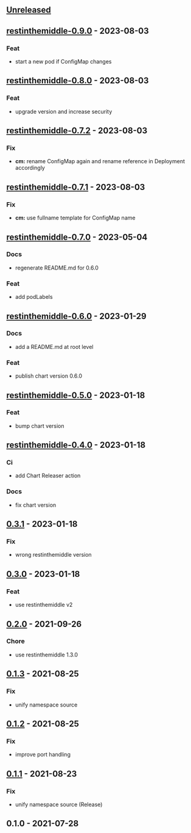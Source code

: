 <a name="unreleased"></a>
## [Unreleased]


<a name="restinthemiddle-0.9.0"></a>
## [restinthemiddle-0.9.0] - 2023-08-03
### Feat
- start a new pod if ConfigMap changes


<a name="restinthemiddle-0.8.0"></a>
## [restinthemiddle-0.8.0] - 2023-08-03
### Feat
- upgrade version and increase security


<a name="restinthemiddle-0.7.2"></a>
## [restinthemiddle-0.7.2] - 2023-08-03
### Fix
- **cm:** rename ConfigMap again and rename reference in Deployment accordingly


<a name="restinthemiddle-0.7.1"></a>
## [restinthemiddle-0.7.1] - 2023-08-03
### Fix
- **cm:** use fullname template for ConfigMap name


<a name="restinthemiddle-0.7.0"></a>
## [restinthemiddle-0.7.0] - 2023-05-04
### Docs
- regenerate README.md for 0.6.0

### Feat
- add podLabels


<a name="restinthemiddle-0.6.0"></a>
## [restinthemiddle-0.6.0] - 2023-01-29
### Docs
- add a README.md at root level

### Feat
- publish chart version 0.6.0


<a name="restinthemiddle-0.5.0"></a>
## [restinthemiddle-0.5.0] - 2023-01-18
### Feat
- bump chart version


<a name="restinthemiddle-0.4.0"></a>
## [restinthemiddle-0.4.0] - 2023-01-18
### Ci
- add Chart Releaser action

### Docs
- fix chart version


<a name="0.3.1"></a>
## [0.3.1] - 2023-01-18
### Fix
- wrong restinthemiddle version


<a name="0.3.0"></a>
## [0.3.0] - 2023-01-18
### Feat
- use restinthemiddle v2


<a name="0.2.0"></a>
## [0.2.0] - 2021-09-26
### Chore
- use restinthemiddle 1.3.0


<a name="0.1.3"></a>
## [0.1.3] - 2021-08-25
### Fix
- unify namespace source


<a name="0.1.2"></a>
## [0.1.2] - 2021-08-25
### Fix
- improve port handling


<a name="0.1.1"></a>
## [0.1.1] - 2021-08-23
### Fix
- unify namespace source (Release)


<a name="0.1.0"></a>
## 0.1.0 - 2021-07-28

[Unreleased]: https://github.com/restinthemiddle/helm/compare/restinthemiddle-0.9.0...HEAD
[restinthemiddle-0.9.0]: https://github.com/restinthemiddle/helm/compare/restinthemiddle-0.8.0...restinthemiddle-0.9.0
[restinthemiddle-0.8.0]: https://github.com/restinthemiddle/helm/compare/restinthemiddle-0.7.2...restinthemiddle-0.8.0
[restinthemiddle-0.7.2]: https://github.com/restinthemiddle/helm/compare/restinthemiddle-0.7.1...restinthemiddle-0.7.2
[restinthemiddle-0.7.1]: https://github.com/restinthemiddle/helm/compare/restinthemiddle-0.7.0...restinthemiddle-0.7.1
[restinthemiddle-0.7.0]: https://github.com/restinthemiddle/helm/compare/restinthemiddle-0.6.0...restinthemiddle-0.7.0
[restinthemiddle-0.6.0]: https://github.com/restinthemiddle/helm/compare/restinthemiddle-0.5.0...restinthemiddle-0.6.0
[restinthemiddle-0.5.0]: https://github.com/restinthemiddle/helm/compare/restinthemiddle-0.4.0...restinthemiddle-0.5.0
[restinthemiddle-0.4.0]: https://github.com/restinthemiddle/helm/compare/0.3.1...restinthemiddle-0.4.0
[0.3.1]: https://github.com/restinthemiddle/helm/compare/0.3.0...0.3.1
[0.3.0]: https://github.com/restinthemiddle/helm/compare/0.2.0...0.3.0
[0.2.0]: https://github.com/restinthemiddle/helm/compare/0.1.3...0.2.0
[0.1.3]: https://github.com/restinthemiddle/helm/compare/0.1.2...0.1.3
[0.1.2]: https://github.com/restinthemiddle/helm/compare/0.1.1...0.1.2
[0.1.1]: https://github.com/restinthemiddle/helm/compare/0.1.0...0.1.1
